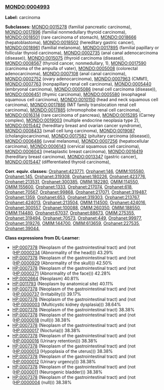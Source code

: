 
### [MONDO:0004993](http://purl.obolibrary.org/obo/MONDO_0004993)
**Label:** carcinoma

**Subclasses:** [MONDO:0015278](http://purl.obolibrary.org/obo/MONDO_0015278) (familial pancreatic carcinoma), [MONDO:0017896](http://purl.obolibrary.org/obo/MONDO_0017896) (familial nonmedullary thyroid carcinoma), [MONDO:0018501](http://purl.obolibrary.org/obo/MONDO_0018501) (rare carcinoma of stomach), [MONDO:0018666](http://purl.obolibrary.org/obo/MONDO_0018666) (hepatoblastoma), [MONDO:0018502](http://purl.obolibrary.org/obo/MONDO_0018502) (hereditary gastric cancer), [MONDO:0018961](http://purl.obolibrary.org/obo/MONDO_0018961) (familial melanoma), [MONDO:0017895](http://purl.obolibrary.org/obo/MONDO_0017895) (familial papillary or follicular thyroid carcinoma), [MONDO:0002735](http://purl.obolibrary.org/obo/MONDO_0002735) (anal canal adenocarcinoma (disease)), [MONDO:0015075](http://purl.obolibrary.org/obo/MONDO_0015075) (thyroid carcinoma (disease)), [MONDO:0008567](http://purl.obolibrary.org/obo/MONDO_0008567) (thyroid cancer, nonmedullary, 1), [MONDO:0017590](http://purl.obolibrary.org/obo/MONDO_0017590) (carcinoma of the ampulla of vater), [MONDO:0005008](http://purl.obolibrary.org/obo/MONDO_0005008) (colorectal adenocarcinoma), [MONDO:0007108](http://purl.obolibrary.org/obo/MONDO_0007108) (anal canal carcinoma), [MONDO:0002752](http://purl.obolibrary.org/obo/MONDO_0002752) (ovary adenocarcinoma), [MONDO:0007963](http://purl.obolibrary.org/obo/MONDO_0007963) (CMM1), [MONDO:0007763](http://purl.obolibrary.org/obo/MONDO_0007763) (nonpapillary renal cell carcinoma), [MONDO:0005440](http://purl.obolibrary.org/obo/MONDO_0005440) (embryonal carcinoma), [MONDO:0005086](http://purl.obolibrary.org/obo/MONDO_0005086) (renal cell carcinoma (disease)), [MONDO:0006451](http://purl.obolibrary.org/obo/MONDO_0006451) (thymic carcinoma), [MONDO:0005580](http://purl.obolibrary.org/obo/MONDO_0005580) (esophageal squamous cell carcinoma), [MONDO:0010150](http://purl.obolibrary.org/obo/MONDO_0010150) (head and neck squamous cell carcinoma), [MONDO:0017886](http://purl.obolibrary.org/obo/MONDO_0017886) (MiT family translocation renal cell carcinoma), [MONDO:0017885](http://purl.obolibrary.org/obo/MONDO_0017885) (chromophobe renal cell carcinoma), [MONDO:0016314](http://purl.obolibrary.org/obo/MONDO_0016314) (rare carcinoma of pancreas), [MONDO:0015285](http://purl.obolibrary.org/obo/MONDO_0015285) (Carney complex), [MONDO:0019003](http://purl.obolibrary.org/obo/MONDO_0019003) (multiple endocrine neoplasia type 2), [MONDO:0015442](http://purl.obolibrary.org/obo/MONDO_0015442) (hereditary breast and ovarian cancer syndrome), [MONDO:0008433](http://purl.obolibrary.org/obo/MONDO_0008433) (small cell lung carcinoma), [MONDO:0019087](http://purl.obolibrary.org/obo/MONDO_0019087) (cholangiocarcinoma), [MONDO:0017582](http://purl.obolibrary.org/obo/MONDO_0017582) (pituitary carcinoma (disease)), [MONDO:0006486](http://purl.obolibrary.org/obo/MONDO_0006486) (uveal melanoma), [MONDO:0007256](http://purl.obolibrary.org/obo/MONDO_0007256) (hepatocellular carcinoma), [MONDO:0006143](http://purl.obolibrary.org/obo/MONDO_0006143) (cervical squamous cell carcinoma), [MONDO:0006043](http://purl.obolibrary.org/obo/MONDO_0006043) (metaplastic breast carcinoma), [MONDO:0016419](http://purl.obolibrary.org/obo/MONDO_0016419) (hereditary breast carcinoma), [MONDO:0013347](http://purl.obolibrary.org/obo/MONDO_0013347) (gastric cancer), [MONDO:0015447](http://purl.obolibrary.org/obo/MONDO_0015447) (differentiated thyroid carcinoma), 

**Corr. equiv. classes:** [Orphanet:423771](http://www.orpha.net/ORDO/Orphanet_423771), [Orphanet:146](http://www.orpha.net/ORDO/Orphanet_146), [OMIM:105580](http://purl.obolibrary.org/obo/OMIM_105580), [Orphanet:145](http://www.orpha.net/ORDO/Orphanet_145), [Orphanet:319308](http://www.orpha.net/ORDO/Orphanet_319308), [Orphanet:180226](http://www.orpha.net/ORDO/Orphanet_180226), [Orphanet:423776](http://www.orpha.net/ORDO/Orphanet_423776), [Orphanet:213531](http://www.orpha.net/ORDO/Orphanet_213531), [Orphanet:300385](http://www.orpha.net/ORDO/Orphanet_300385), [OMIM:182280](http://purl.obolibrary.org/obo/OMIM_182280), [OMIM:114550](http://purl.obolibrary.org/obo/OMIM_114550), [OMIM:155600](http://purl.obolibrary.org/obo/OMIM_155600), [Orphanet:1333](http://www.orpha.net/ORDO/Orphanet_1333), [Orphanet:217074](http://www.orpha.net/ORDO/Orphanet_217074), [Orphanet:618](http://www.orpha.net/ORDO/Orphanet_618), [Orphanet:70567](http://www.orpha.net/ORDO/Orphanet_70567), [Orphanet:99868](http://www.orpha.net/ORDO/Orphanet_99868), [Orphanet:217071](http://www.orpha.net/ORDO/Orphanet_217071), [Orphanet:319487](http://www.orpha.net/ORDO/Orphanet_319487), [Orphanet:1359](http://www.orpha.net/ORDO/Orphanet_1359), [Orphanet:653](http://www.orpha.net/ORDO/Orphanet_653), [Orphanet:319303](http://www.orpha.net/ORDO/Orphanet_319303), [Orphanet:213767](http://www.orpha.net/ORDO/Orphanet_213767), [Orphanet:424013](http://www.orpha.net/ORDO/Orphanet_424013), [Orphanet:213504](http://www.orpha.net/ORDO/Orphanet_213504), [OMIM:114500](http://purl.obolibrary.org/obo/OMIM_114500), [Orphanet:424016](http://www.orpha.net/ORDO/Orphanet_424016), [Orphanet:300557](http://www.orpha.net/ORDO/Orphanet_300557), [Orphanet:100088](http://www.orpha.net/ORDO/Orphanet_100088), [OMIM:260350](http://purl.obolibrary.org/obo/OMIM_260350), [OMIM:188550](http://purl.obolibrary.org/obo/OMIM_188550), [OMIM:114480](http://purl.obolibrary.org/obo/OMIM_114480), [Orphanet:67037](http://www.orpha.net/ORDO/Orphanet_67037), [Orphanet:88673](http://www.orpha.net/ORDO/Orphanet_88673), [OMIM:275355](http://purl.obolibrary.org/obo/OMIM_275355), [Orphanet:319494](http://www.orpha.net/ORDO/Orphanet_319494), [Orphanet:70573](http://www.orpha.net/ORDO/Orphanet_70573), [Orphanet:449](http://www.orpha.net/ORDO/Orphanet_449), [Orphanet:99977](http://www.orpha.net/ORDO/Orphanet_99977), [Orphanet:319276](http://www.orpha.net/ORDO/Orphanet_319276), [OMIM:144700](http://purl.obolibrary.org/obo/OMIM_144700), [OMIM:613659](http://purl.obolibrary.org/obo/OMIM_613659), [Orphanet:227535](http://www.orpha.net/ORDO/Orphanet_227535), [Orphanet:39044](http://www.orpha.net/ORDO/Orphanet_39044), 

**Class expressions from DL-Learner:**

- [HP:0007378](http://purl.obolibrary.org/obo/HP_0007378) (Neoplasm of the gastrointestinal tract) and (not ([HP:0000234](http://purl.obolibrary.org/obo/HP_0000234) (Abnormality of the head))) 43.29%
- [HP:0007378](http://purl.obolibrary.org/obo/HP_0007378) (Neoplasm of the gastrointestinal tract) and (not ([HP:0000929](http://purl.obolibrary.org/obo/HP_0000929) (Abnormality of the skull))) 42.50%
- [HP:0007378](http://purl.obolibrary.org/obo/HP_0007378) (Neoplasm of the gastrointestinal tract) and (not ([HP:0000271](http://purl.obolibrary.org/obo/HP_0000271) (Abnormality of the face))) 42.28%
- [HP:0002664](http://purl.obolibrary.org/obo/HP_0002664) (Neoplasm) 40.81%
- [HP:0011793](http://purl.obolibrary.org/obo/HP_0011793) (Neoplasm by anatomical site) 40.11%
- [HP:0007378](http://purl.obolibrary.org/obo/HP_0007378) (Neoplasm of the gastrointestinal tract) and (not ([HP:0000737](http://purl.obolibrary.org/obo/HP_0000737) (Irritability))) 39.17%
- [HP:0007378](http://purl.obolibrary.org/obo/HP_0007378) (Neoplasm of the gastrointestinal tract) and (not ([HP:0000003](http://purl.obolibrary.org/obo/HP_0000003) (Multicystic kidney dysplasia))) 38.64%
- [HP:0007378](http://purl.obolibrary.org/obo/HP_0007378) (Neoplasm of the gastrointestinal tract) 38.38%
- [HP:0007378](http://purl.obolibrary.org/obo/HP_0007378) (Neoplasm of the gastrointestinal tract) and (not ([HP:0000018](http://purl.obolibrary.org/obo/HP_0000018) (null))) 38.38%
- [HP:0007378](http://purl.obolibrary.org/obo/HP_0007378) (Neoplasm of the gastrointestinal tract) and (not ([HP:0000017](http://purl.obolibrary.org/obo/HP_0000017) (Nocturia))) 38.38%
- [HP:0007378](http://purl.obolibrary.org/obo/HP_0007378) (Neoplasm of the gastrointestinal tract) and (not ([HP:0000016](http://purl.obolibrary.org/obo/HP_0000016) (Urinary retention))) 38.38%
- [HP:0007378](http://purl.obolibrary.org/obo/HP_0007378) (Neoplasm of the gastrointestinal tract) and (not ([HP:0000013](http://purl.obolibrary.org/obo/HP_0000013) (Hypoplasia of the uterus))) 38.38%
- [HP:0007378](http://purl.obolibrary.org/obo/HP_0007378) (Neoplasm of the gastrointestinal tract) and (not ([HP:0000012](http://purl.obolibrary.org/obo/HP_0000012) (Urinary urgency))) 38.38%
- [HP:0007378](http://purl.obolibrary.org/obo/HP_0007378) (Neoplasm of the gastrointestinal tract) and (not ([HP:0000011](http://purl.obolibrary.org/obo/HP_0000011) (Neurogenic bladder))) 38.38%
- [HP:0007378](http://purl.obolibrary.org/obo/HP_0007378) (Neoplasm of the gastrointestinal tract) and (not ([HP:0000004](http://purl.obolibrary.org/obo/HP_0000004) (null))) 38.38%


